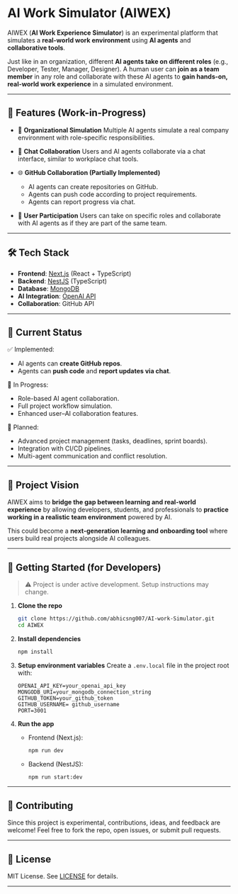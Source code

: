 
# AI Work Simulator (AIWEX)

AIWEX (**AI Work Experience Simulator**) is an experimental platform that simulates a **real-world work environment** using **AI agents** and **collaborative tools**.

Just like in an organization, different **AI agents take on different roles** (e.g., Developer, Tester, Manager, Designer). A human user can **join as a team member** in any role and collaborate with these AI agents to **gain hands-on, real-world work experience** in a simulated environment.

---

## 🚀 Features (Work-in-Progress)

* 🏢 **Organizational Simulation**
  Multiple AI agents simulate a real company environment with role-specific responsibilities.

* 💬 **Chat Collaboration**
  Users and AI agents collaborate via a chat interface, similar to workplace chat tools.

* 🌐 **GitHub Collaboration (Partially Implemented)**

  * AI agents can create repositories on GitHub.
  * Agents can push code according to project requirements.
  * Agents can report progress via chat.

* 👥 **User Participation**
  Users can take on specific roles and collaborate with AI agents as if they are part of the same team.

---

## 🛠️ Tech Stack

* **Frontend**: [Next.js](https://nextjs.org/) (React + TypeScript)
* **Backend**: [NestJS](https://nestjs.com/) (TypeScript)
* **Database**: [MongoDB](https://www.mongodb.com/)
* **AI Integration**: [OpenAI API](https://openai.com/)
* **Collaboration**: GitHub API

---

## 📌 Current Status

✅ Implemented:

* AI agents can **create GitHub repos**.
* Agents can **push code** and **report updates via chat**.

🚧 In Progress:

* Role-based AI agent collaboration.
* Full project workflow simulation.
* Enhanced user–AI collaboration features.

🔮 Planned:

* Advanced project management (tasks, deadlines, sprint boards).
* Integration with CI/CD pipelines.
* Multi-agent communication and conflict resolution.

---

## 🎯 Project Vision

AIWEX aims to **bridge the gap between learning and real-world experience** by allowing developers, students, and professionals to **practice working in a realistic team environment** powered by AI.

This could become a **next-generation learning and onboarding tool** where users build real projects alongside AI colleagues.

---

## 🚀 Getting Started (for Developers)

> ⚠️ Project is under active development. Setup instructions may change.

1. **Clone the repo**

   ```bash
   git clone https://github.com/abhicsng007/AI-work-Simulator.git
   cd AIWEX
   ```

2. **Install dependencies**

   ```bash
   npm install
   ```

3. **Setup environment variables**
   Create a `.env.local` file in the project root with:

   ```env
   OPENAI_API_KEY=your_openai_api_key
   MONGODB_URI=your_mongodb_connection_string
   GITHUB_TOKEN=your_github_token
   GITHUB_USERNAME= github_username
   PORT=3001
   ```

4. **Run the app**

   * Frontend (Next.js):

     ```bash
     npm run dev
     ```
   * Backend (NestJS):

     ```bash
     npm run start:dev
     ```

---

## 🤝 Contributing

Since this project is experimental, contributions, ideas, and feedback are welcome!
Feel free to fork the repo, open issues, or submit pull requests.

---

## 📜 License

MIT License. See [LICENSE](LICENSE) for details.

---

